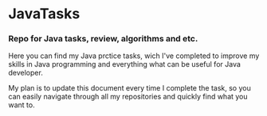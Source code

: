 <h1> JavaTasks </h1>
<h3>Repo for Java tasks, review, algorithms and etc.</h3> 

<p></p>
  Here you can find my Java prctice tasks, wich I've completed to improve my skills 
  in Java programming and everything what can be useful for Java developer.
<p></p>
  My plan is to update this document every time I complete the task, so you can easily 
  navigate through all my repositories and quickly find what you want to.
<p></p>
